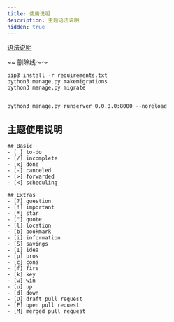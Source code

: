 ```yaml
---
title: 使用说明
description: 主题语法说明
hidden: true
---
```

[语法说明](https://shoka.lostyu.me/computer-science/note/theme-shoka-doc/special/)

~~ 删除线～～


```
pip3 install -r requirements.txt
python3 manage.py makemigrations
python3 manage.py migrate


python3 manage.py runserver 0.0.0.0:8000 --noreload
```


## 主题使用说明

```
## Basic
- [ ] to-do
- [/] incomplete
- [x] done
- [-] canceled
- [>] forwarded
- [<] scheduling

## Extras
- [?] question
- [!] important
- [*] star
- ["] quote
- [l] location
- [b] bookmark
- [i] information
- [S] savings
- [I] idea
- [p] pros
- [c] cons
- [f] fire
- [k] key
- [w] win
- [u] up
- [d] down
- [D] draft pull request
- [P] open pull request
- [M] merged pull request
```
